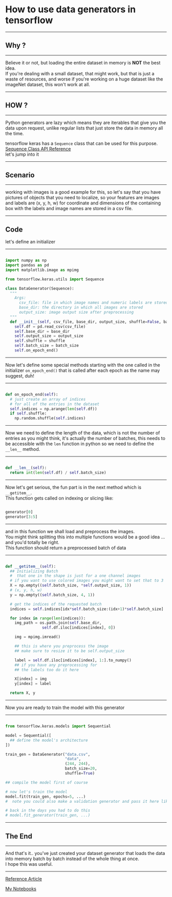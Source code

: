 # How to use data generators in tensorflow

---

## Why ?

---

Believe it or not, but loading the entire dataset in memory is **NOT** the best idea.  
If you're dealing with a small dataset, that might work, but that is just a waste of resources, and worse if you're working on a huge dataset like the imageNet dataset, this won't work at all.

---

## HOW ?

---

Python generators are lazy which means they are iterables that give you the data upon request, unlike regular lists that just store the data in memory all the time.

tensorflow keras has a `Sequence` class that can be used for this purpose. <a class="mdlink" href="https://www.tensorflow.org/api_docs/python/tf/keras/utils/Sequence">Sequence Class API Reference</a>  
let's jump into it

---

## Scenario

---

working with images is a good example for this, so let's say that you have pictures of objects that you need to localize, so your features are images and labels are (x, y, h, w) for coordinate and dimensions of the containing box with the labels and image names are stored in a csv file.

---

## Code

let's define an initializer

---

```python

import numpy as np
import pandas as pd
import matplotlib.image as mpimg

from tensorflow.keras.utils import Sequence

class DataGenerator(Sequence):
  """
    Args:
      csv_file: file in which image names and numeric labels are stored
      base_dir: the directory in which all images are stored
      output_size: image output size after preprocessing
  """
  def __init__(self, csv_file, base_dir, output_size, shuffle=False, batch_size=10):
    self.df = pd.read_csv(csv_file)
    self.base_dir = base_dir
    self.output_size = output_size
    self.shuffle = shuffle
    self.batch_size = batch_size
    self.on_epoch_end()
```

---

Now let's define some special methods starting with the one called in the initializer `on_epoch_end()` that is called after each epoch as the name may suggest, duh!

---

```python

def on_epoch_end(self):
  # just create an array of indices
  # for all of the entries in the dataset
  self.indices = np.arange(len(self.df))
  if self.shuffle:
    np.random.shuffle(self.indices)
```

---

Now we need to define the length of the data, which is not the number of entries as you might think, it's actually the number of batches, this needs to be accessible with the `len` function in python so we need to define the `__len__` method.

---

```python

def __len__(self):
  return int(len(self.df) / self.batch_size)
```

---

Now let's get serious, the fun part is in the next method which is `__getitem__`.  
This function gets called on indexing or slicing like:

```python

generator[0]
generator[3:5]
```

---

and in this function we shall load and preprocess the images.  
You might think splitting this into multiple functions would be a good idea ... and you'd totally be right.  
This function should return a preprocessed batch of data

---

```python

def __getitem__(self):
  ## Initializing Batch
  #  that one in the shape is just for a one channel images
  # if you want to use colored images you might want to set that to 3
  X = np.empty((self.batch_size, *self.output_size, 1))
  # (x, y, h, w)
  y = np.empty((self.batch_size, 4, 1))

  # get the indices of the requested batch
  indices = self.indices[idx*self.batch_size:(idx+1)*self.batch_size]

  for index in range(len(indices)):
    img_path = os.path.join(self.base_dir,
                self.df.iloc[indices[index], 0])

    img = mpimg.imread()

    ## this is where you preprocess the image
    ## make sure to resize it to be self.output_size

    label = self.df.iloc[indices[index], 1:].to_numpy()
    ## if you have any preprocessing for
    ## the labels too do it here

    X[index] = img
    y[index] = label

  return X, y
```

---

Now you are ready to train the model with this generator

---

```python

from tensorflow.keras.models import Sequential

model = Sequential([
  ## define the model's architecture
])

train_gen = DataGenerator("data.csv",
                          "data",
                          (244, 244),
                          batch_size=20,
                          shuffle=True)

## compile the model first of course

# now let's train the model
model.fit(train_gen, epochs=5, ...)
#  note you could also make a validation generator and pass it here like normal datasets

# back in the days you had to do this
# model.fit_generator(train_gen, ...)
```

---

## The End

---

And that's it.. you've just created your dataset generator that loads the data into memory batch by batch instead of the whole thing at once.  
I hope this was useful.

---

<a class="mdlink" href="https://stanford.edu/~shervine/blog/keras-how-to-generate-data-on-the-fly">Reference Article</a>

<a class="mdlink" href="https://github.com/mahmoudyusof/facial_keypoint_detection">My Notebooks</a>
